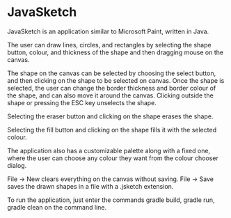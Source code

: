 # JavaSketch

JavaSketch is an application similar to Microsoft Paint, written in Java.

The user can draw lines, circles, and rectangles by selecting the shape button, colour, and thickness of the shape and then dragging mouse on the canvas.

The shape on the canvas can be selected by choosing the select button, and then clicking on the shape to be selected on canvas. Once the shape is selected, the user can change the border thickness and border colour of the shape, and can also move it around the canvas. Clicking outside the shape or pressing the ESC key unselects the shape.

Selecting the eraser button and clicking on the shape erases the shape.

Selecting the fill button and clicking on the shape fills it with the selected colour.

The application also has a customizable palette along with a fixed one, where the user can choose any colour they want from the colour chooser dialog.

File -> New clears everything on the canvas without saving. File -> Save saves the drawn shapes in a file with a .jsketch extension.

To run the application, just enter the commands gradle build, gradle run, gradle clean on the command line.
